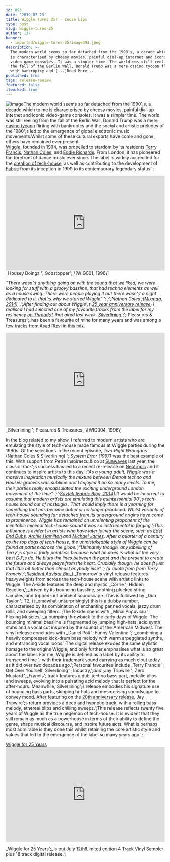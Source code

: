 ```yaml
---
id: 893
date: '2019-07-23'
title: Wiggle Turns 25! - Loose Lips
type: post
slug: wiggle-turns-25
author: 137
banner:
  - imported/wiggle-turns-25/image893.jpeg
description: >-
  The modern world seems so far detached from the 1990’s, a decade which to me
  is characterised by cheesy movies, painful dial-up internet and iconic
  video-game consoles. It was a simpler time. The world was still reeling from
  the fall of the Berlin Wall, Donald Trump was a mere casino tycoon flirting
  with bankruptcy and [...]Read More...
published: true
tags: release-review
featured: false
itworked: true
---
```

![image](../imported/wiggle-turns-25/image893.jpeg)The modern world seems so far detached from the 1990';s, a decade which to me is characterised by cheesy movies, painful dial-up internet and iconic video-game consoles. It was a simpler time. The world was still reeling from the fall of the Berlin Wall, Donald Trump was a mere [casino tycoon](https://www.nytimes.com/1992/12/12/business/company-news-trump-s-plaza-hotel-bankruptcy-plan-approved.html?mtrref=undefined&gwh=432EFA29DD59D4F8BA053C5AE56F0B14&gwt=pay) flirting with bankruptcy and the social and artistic preludes of the 1980';s led to the emergence of global electronic music movements.Whilst some of these cultural exports have come and gone, others have remained ever present.  
[Wiggle](https://www.facebook.com/wigglelondon/), founded in 1994, was propelled to stardom by its residents [Terry Francis](https://www.residentadvisor.net/dj/terryfrancis), [Nathan Coles](https://www.residentadvisor.net/dj/nathancoles), and [Eddie Richards](https://www.residentadvisor.net/dj/eddierichards). From London, it has pioneered the forefront of dance music ever since. The label is widely accredited for the [creation of tech-house](https://mixmag.net/read/wiggle-and-the-birth-of-tech-house-blog), as well as contributing to the development of [Fabric](https://www.fabriclondon.com/artist/view/terry-francis) from its inception in 1999 to its contemporary legendary status.';

<iframe width='100%' height='300' scrolling='no' frameborder='no' allow='autoplay' src='http://www.youtube.com/embed/fxhucjy57es?wmode=opaque'></iframe>_Housey Doingz '; Gobstopper';_\[WIG001, 1996\]

_"There wasn';t anything going on with the sound that we liked; we were looking for stuff with a groovy bassline, that had techno elements as well as a house swing. There were people playing it but there wasn';t a night dedicated to it, that';s why we started Wiggle” ';';';Nathan Coles';_[_(Mixmag, 2014)_](https://mixmag.net/read/wiggle-and-the-birth-of-tech-house-blog)_.';_After finding out about Wiggle';s [25 year anniversary release](https://soundcloud.com/wiggle-london/sets/wiggle-for-25-years), I realised I had selected one of my favourite tracks from the label for my residency [on Threads\*](https://threadsradio.com/minimal-with-meaney-vol-1/) that aired last week. [_Silverlining_](https://www.facebook.com/silverlining.dubs/)_';'; Pleasures & Treasures';_has been a favourite of mine for many years and was among a few tracks from Asad Rizvi in this mix.

<iframe width='100%' height='300' scrolling='no' frameborder='no' allow='autoplay' src='http://www.youtube.com/embed/EfJ-hWCB9_Q?wmode=opaque'></iframe>_Silverlining '; Pleasures & Treasures_ \[WIG004, 1996\]

In the blog related to my show, I referred to modern artists who are emulating the style of tech-house made famous at Wiggle parties during the 1990s. Of the selections in the recent episode, _Two Right Wrongans_ (Nathan Coles & Silverlining) '; _System Error (1997)_ was the best example of this. With support from Petre Inspirescu & co at [Sunwaves](https://www.facebook.com/watch/?v=688133054911845) last year, the classic track';s success has led to a recent re-release on [Neotropic](https://www.phonicarecords.com/product/two-right-wrongans-system-error-pre-order-neotropiq/156177) and it continues to inspire artists to this day.';_“As a young adult, Wiggle was a massive inspiration musically the mixture between Detroit techno and Housier grooves was sublime and I enjoyed it on so many levels. To me, their parties really encapsulated the exciting underground London movement of the time” ';';_[_Saytek (Fabric Blog, 2014)_](https://www.fabriclondon.com/blog/view/wiggle-for-20-years-a-storied-history-of-wiggle)_._It would be incorrect to assume that modern artists are emulating this quintessential 90';s tech-house sound out of nostalgia . That would imply there is a yearning for something that has become dated or no longer practiced. Whilst variants of tech-house sounding far detached from its underground origins have come to prominence, Wiggle has remained an unrelenting proponent of the inimitable minimal tech-house sound it was so instrumental in forging.';This influence is evident in artists who have later joined the scene, such as [East End Dubs](https://www.discogs.com/artist/3039433-East-End-Dubs), [Archie Hamilton](https://www.beatport.com/artist/archie-hamilton/124071) and [Michael James](https://www.beatport.com/artist/michael-james/109779). After a quarter of a century as the top dogs of tech-house, the unmistakeable style of Wiggle can be found at parties across the globe.';_“Ultimately though, any labelling of Terry';s style is fairly pointless because what he does is what all the very best DJ';s do. He blurs the lines between the past and the present to create the future and always plays from the heart. Crucially though, he does ft just that little bit better than almost anybody else” '; (a quote from from Terry Francis';';_[_Resident Advisor Bio_](https://www.residentadvisor.net/dj/terryfrancis/biography)_)._Tomorrow';s vinyl release features heavyweights from across the tech-house scene with artistic links to Wiggle. The A-side features the deep and mystic _Corrie '; Hidden Reaction,';_driven by its bouncing bassline, soothing plucked string samples, and tripped-out ambient soundscape. This is followed by _Dub Taylor '; T2, (s_omewhat unsurprisingly) this is a dubby number, characterised by its combination of enchanting panned vocals, jazzy drum rolls, and sweeping filters.';The B-side opens with _Mihai Popoviciu '; Flexing Muscles,';_a bumping throwback to the early days of Wiggle. The bouncing minimal bassline is fragmented by jumping high-hats, acid synth stabs and a vocal cut inspired by the sounds of the American Midwest. The vinyl release concludes with _Daniel Poli '; Funny Valentine ';';_combining a heavily compressed kick-drum bass melody with warm arpeggiated synths, and entrancing vocal loops.';The digital release exudes the same stylistic homage to the origins Wiggle, and only further emphasises what is so great about the label. For me, Wiggle is defined as a label by its ability to transcend time '; with their trademark sound carrying as much clout today as it did over two decades ago.';Personal favourites include _Terry Francis '; Get Over Yourself, Silverlining '; Industry,';_and_';Jay Tripwire '; Zero Mustard.';_Francis'; track features a dub-techno bass part, metallic blips and sweeps, evolving into a pulsating acid melody that is perfect for the after-hours. Meanwhile, Silverlining';s release embodies his signature use of bouncing bass parts, skipping hi-hats and mesmerising soundscape to convey mood. After featuring on the [20th anniversary release](http://www.fabriclondon.com/store/wiggle-for-20-years.html), Jay Tripwire';s return provides a deep and hypnotic track, with a rolling bass melody, ethereal blips and chilling sweeps.';This release reflects twenty five years of Wiggle as the true hegemon of tech-house. It is evident that they still remain as much as a powerhouse in terms of their ability to define the genre, shape musical discourse, and inspire future acts. What is perhaps most admirable is they done this whilst retaining the core artistic style and values that led to the emergence of the label so many years ago.';

[Wiggle for 25 Years](https://soundcloud.com/wiggle-london/sets/wiggle-for-25-years)<iframe width='100%' height='300' scrolling='no' frameborder='no' allow='autoplay' src='https://w.soundcloud.com/player/?url=https%3A//api.soundcloud.com/playlists/807553104&color=%23ff5500&auto_play=false&hide_related=false&show_comments=true&show_user=true&show_reposts=false&show_teaser=true&visual=true'></iframe>

_Wiggle for 25 Years';_is out July 12th!Limited edition 4 Track Vinyl Sampler plus 18 track digital release.';